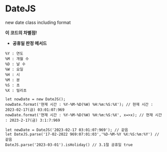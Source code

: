# DateJS
new date class including format

**이 코드의 차별점!**    
- **공휴일 판정 메서드**


```
%Y : 연도
%M : 개월 수
%D : 날 수
%W : 요일
%H : 시
%M : 분
%S : 초
%X : 밀리초
```

```
let nowDate = new DateJS();
nowDate.format('현재 시간 : %Y-%M-%D(%W) %H:%m:%S:%X'); // 현재 시간 : 2023-02-17(금) 03:01:07:969
nowDate.format('현재 시간 : %Y-%M-%D(%W) %H:%m:%S:%X', x=>x); // 현재 시간 : 2023-2-17(금) 3:1:7:969

let newDate = DateJS('2023-02-17 03:01:07:969'); // 같음
let DateJS.parse('17-02-2022 969:07:01:03','%D-%M-%Y %X:%S:%m:%Y') // 같음
DateJS.parse('2023-03-01').isHoliday() // 3.1절 공휴일 true
```

